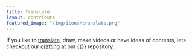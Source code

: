 ```yaml
---
title: Translate
layout: contribute
featured_image: "/img/icons/translate.png"
---
```

If you like to [translate]("https://crwd.in/exodus-privacy"), draw, make videos
or have ideas of contents, lets checkout our
[crafting](https://github.com/exodus-privacy/anim-com") at our {{<fa fa-github-alt>}} repository.

